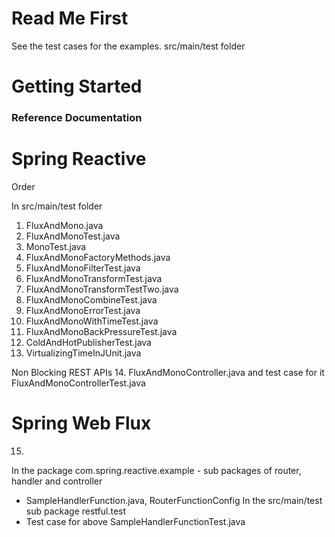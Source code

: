 # Read Me First

See the test cases for the examples. src/main/test folder

# Getting Started

### Reference Documentation

# Spring Reactive

Order

In src/main/test folder

1. FluxAndMono.java
2. FluxAndMonoTest.java
3. MonoTest.java
4. FluxAndMonoFactoryMethods.java
5. FluxAndMonoFilterTest.java
6. FluxAndMonoTransformTest.java
7. FluxAndMonoTransformTestTwo.java 
8. FluxAndMonoCombineTest.java
9. FluxAndMonoErrorTest.java
10. FluxAndMonoWithTimeTest.java
11. FluxAndMonoBackPressureTest.java
12. ColdAndHotPublisherTest.java
13. VirtualizingTimeInJUnit.java

Non Blocking REST APIs 
14. FluxAndMonoController.java and test case for it FluxAndMonoControllerTest.java

# Spring Web Flux

15. 
In the package com.spring.reactive.example - sub packages of router, handler and controller
- SampleHandlerFunction.java, RouterFunctionConfig
In the src/main/test sub package restful.test
- Test case for above SampleHandlerFunctionTest.java  


